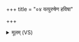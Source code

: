 +++
title = "०४ यत्पुरुषेण हविषा"

+++
<details><summary>मूलम् (VS)</summary>

यत्पुरु॑षेण ह॒विषा॑ य॒ज्ञं दे॒वा अत॑न्वत। अ॑स्ति॒ नु तस्मा॒दोजी॑यो॒ यद्वि॒हव्ये॑नेजि॒रे ॥
</details>